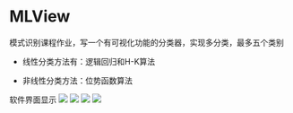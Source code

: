 # MLView
模式识别课程作业，写一个有可视化功能的分类器，实现多分类，最多五个类别

* 线性分类方法有：逻辑回归和H-K算法

* 非线性分类方法：位势函数算法


软件界面显示
![]("./img/1.png")
![]("./img/2.png")
![]("./img/3.png")
![]("./img/4.png")


